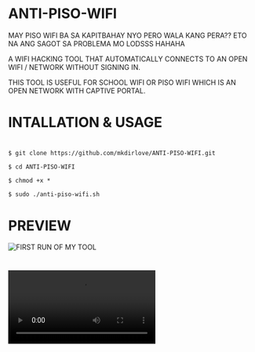 # ANTI-PISO-WIFI
MAY PISO WIFI BA SA KAPITBAHAY NYO PERO WALA KANG PERA??
ETO NA ANG SAGOT SA PROBLEMA MO LODSSS HAHAHA

A WIFI HACKING TOOL THAT AUTOMATICALLY CONNECTS TO AN OPEN WIFI / NETWORK WITHOUT SIGNING IN.

THIS TOOL IS USEFUL FOR SCHOOL WIFI OR PISO WIFI WHICH IS AN OPEN NETWORK WITH CAPTIVE PORTAL.
#
# INTALLATION & USAGE
#
`$ git clone https://github.com/mkdirlove/ANTI-PISO-WIFI.git`

`$ cd ANTI-PISO-WIFI`

`$ chmod +x *`

`$ sudo ./anti-piso-wifi.sh`
# PREVIEW
![FIRST RUN OF MY TOOL](https://github.com/mkdirlove/ANTI-PISO-WIFI/blob/master/1.png)
#
![FIRST RUN OF MY TOOL](https://github.com/mkdirlove/ANTI-PISO-WIFI/blob/master/vokoscreen-2020-07-01_09-07-59.mkv)

